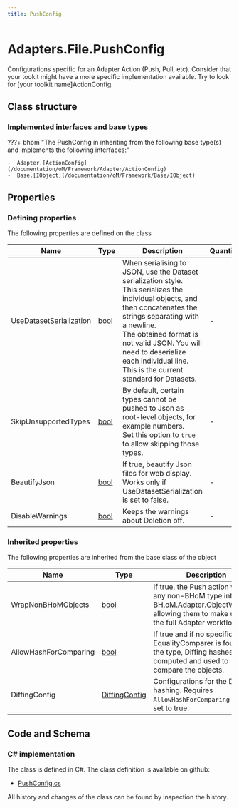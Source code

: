 ```yaml
---
title: PushConfig
---
```


# Adapters.File.PushConfig

Configurations specific for an Adapter Action (Push, Pull, etc).
Consider that your tookit might have a more specific implementation available. Try to look for [your toolkit name]ActionConfig.

## Class structure

### Implemented interfaces and base types

???+ bhom "The PushConfig in inheriting from the following base type(s) and implements the following interfaces:"

    -  Adapter.[ActionConfig](/documentation/oM/Framework/Adapter/ActionConfig)
    -  Base.[IObject](/documentation/oM/Framework/Base/IObject)


## Properties



### Defining properties

The following properties are defined on the class

| Name             | Type             | Description      | Quantity         |
|------------------|------------------|------------------|------------------|
| UseDatasetSerialization | [bool](https://learn.microsoft.com/en-us/dotnet/api/System.Boolean?view=netstandard-2.0) | When serialising to JSON, use the Dataset serialization style.<br>This serializes the individual objects, and then concatenates the strings separating with a newline.<br>The obtained format is not valid JSON. You will need to deserialize each individual line.<br>This is the current standard for Datasets. | - |
| SkipUnsupportedTypes | [bool](https://learn.microsoft.com/en-us/dotnet/api/System.Boolean?view=netstandard-2.0) | By default, certain types cannot be pushed to Json as root-level objects, for example numbers.<br>Set this option to `true` to allow skipping those types. | - |
| BeautifyJson | [bool](https://learn.microsoft.com/en-us/dotnet/api/System.Boolean?view=netstandard-2.0) | If true, beautify Json files for web display. Works only if UseDatasetSerialization is set to false. | - |
| DisableWarnings | [bool](https://learn.microsoft.com/en-us/dotnet/api/System.Boolean?view=netstandard-2.0) | Keeps the warnings about Deletion off. | - |


### Inherited properties
The following properties are inherited from the base class of the object

| Name             | Type             | Description      | Quantity         |
|------------------|------------------|------------------|------------------|
| WrapNonBHoMObjects | [bool](https://learn.microsoft.com/en-us/dotnet/api/System.Boolean?view=netstandard-2.0) | If true, the Push action wraps any non-BHoM type into a BH.oM.Adapter.ObjectWrapper, allowing them to make use of the full Adapter workflow. | - |
| AllowHashForComparing | [bool](https://learn.microsoft.com/en-us/dotnet/api/System.Boolean?view=netstandard-2.0) | If true and if no specific EqualityComparer is found for the type, Diffing hashes are computed and used to compare the objects. | - |
| DiffingConfig | [DiffingConfig](/documentation/oM/Framework/Diffing/DiffingConfig) | Configurations for the Diffing hashing. Requires `AllowHashForComparing` to be set to true. | - |


## Code and Schema

### C# implementation

The class is defined in C#. The class definition is available on github:

- [PushConfig.cs](https://github.com/BHoM/File_Toolkit/blob/develop/File_oM/Config/PushConfig.cs)

All history and changes of the class can be found by inspection the history.
